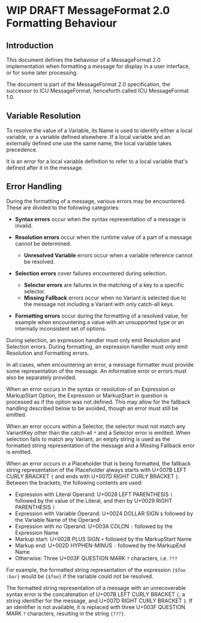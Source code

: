 # WIP DRAFT MessageFormat 2.0 Formatting Behaviour

## Introduction

This document defines the behaviour of a MessageFormat 2.0 implementation
when formatting a message for display in a user interface, or for some later processing.

The document is part of the MessageFormat 2.0 specification,
the successor to ICU MessageFormat, henceforth called ICU MessageFormat 1.0.

## Variable Resolution

To resolve the value of a Variable,
its Name is used to identify either a local variable,
or a variable defined elsewhere.
If a local variable and an externally defined one use the same name,
the local variable takes precedence.

It is an error for a local variable definition to
refer to a local variable that's defined after it in the message.

## Error Handling

During the formatting of a message,
various errors may be encountered.
These are divided to the following categories:

- **Syntax errors** occur when the syntax representation of a message is invalid.
- **Resolution errors** occur when the runtime value of a part of a message
  cannot be determined.

  - **Unresolved Variable** errors occur when a variable reference cannot be resolved.

- **Selection errors** cover failures encountered during selection.

  - **Selector errors** are failures in the matching of a key to a specific selector.
  - **Missing Fallback** errors occur when no Variant is selected
    due to the message not including a Variant with only catch-all keys.

- **Formatting errors** occur during the formatting of a resolved value,
  for example when encountering a value with an unsupported type
  or an internally inconsistent set of options.

During selection, an expression handler must only emit Resolution and Selection errors.
During formatting, an expression handler must only emit Resolution and Formatting errors.

In all cases, when encountering an error,
a message formatter must provide some representation of the message.
An informative error or errors must also be separately provided.

When an error occurs in the syntax or resolution of an Expression or MarkupStart Option,
the Expression or MarkupStart in question is processed as if the option was not defined.
This may allow for the fallback handling described below to be avoided,
though an error must still be emitted.

When an error occurs within a Selector,
the selector must not match any VariantKey other than the catch-all `*`
and a Selector error is emitted.
When selection fails to match any Variant,
an empty string is used as the formatted string representation of the message
and a Missing Fallback error is emitted.

When an error occurs in a Placeholder that is being formatted,
the fallback string representation of the Placeholder
always starts with U+007B LEFT CURLY BRACKET `{`
and ends with U+007D RIGHT CURLY BRACKET `}`.
Between the brackets, the following contents are used:

- Expression with Literal Operand: U+0028 LEFT PARENTHESIS `(`
  followed by the value of the Literal,
  and then by U+0029 RIGHT PARENTHESIS `)`
- Expression with Variable Operand: U+0024 DOLLAR SIGN `$`
  followed by the Variable Name of the Operand
- Expression with no Operand: U+003A COLON `:` followed by the Expression Name
- Markup start: U+002B PLUS SIGN `+` followed by the MarkupStart Name
- Markup end: U+002D HYPHEN-MINUS `-` followed by the MarkupEnd Name
- Otherwise: Three U+003F QUESTION MARK `?` characters, i.e. `???`

For example, the formatted string representation of the expression `{$foo :bar}`
would be `{$foo}` if the variable could not be resolved.

The formatted string representation of a message with an unrecoverable syntax error
is the concatenation of U+007B LEFT CURLY BRACKET `{`,
a string identifier for the message,
and U+007D RIGHT CURLY BRACKET `}`.
If an identifier is not available,
it is replaced with three U+003F QUESTION MARK `?` characters,
resulting in the string `{???}`.
